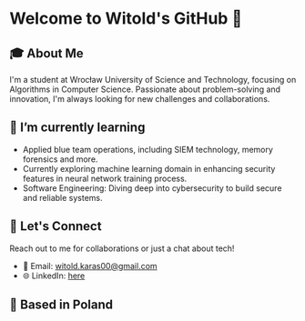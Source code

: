 # Welcome to Witold's GitHub 👋

## 🎓 About Me
I'm a student at Wrocław University of Science and Technology, focusing on Algorithms in Computer Science. Passionate about problem-solving and innovation, I'm always looking for new challenges and collaborations.

## 🌱 I’m currently learning
- Applied blue team operations, including SIEM technology, memory forensics and more.
- Currently exploring machine learning domain in enhancing security features in neural network training process.
- Software Engineering: Diving deep into cybersecurity to build secure and reliable systems.

## 🤝 Let's Connect
Reach out to me for collaborations or just a chat about tech!
- 📧 Email: [witold.karas00@gmail.com](mailto:witold.karas00@gmail.com)
- 🌐 LinkedIn: [here](https://www.linkedin.com/in/jawitold/)


<!-- Add any additional widgets like contribution graphs etc. -->

## 📍 Based in Poland

<!-- Customize this template with links to your projects, badges, or any additional information you'd like to include. -->
